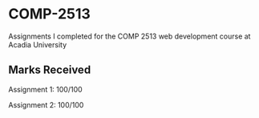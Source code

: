 # COMP-2513

Assignments I completed for the COMP 2513 web development course at Acadia University


## Marks Received

Assignment 1: 100/100

Assignment 2: 100/100
